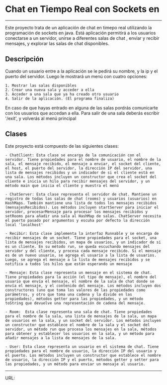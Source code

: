 # Chat en Tiempo Real con Sockets en 
---
Este proyecto trata de un aplicación de chat en timepo real utilizando la programación de sockets en java.
Está aplicación permitirá a los usuarios conectarse a un servidor, unirse a diferentes salas de chat , enviar y recibir mensajes, y explorar las salas de chat disponibles.

## Descripción

Cuando un usuario entre a la aplicación se le pedirá su nombre, y la ip y el puerto del servidor. Luego le mostrará un menú con cuatro opciones:

    1. Mostrar las salas disponibles
    2. Crear una nueva sala y acceder a ella
    3. Acceder a una sala que ya ha creado otro usuario
    4. Salir de la aplicación. (El programa finaliza)

En caso de que hayas entrado en alguna de las salas pordrás comunicarte con los usuarios que accedan a ella. Para salir de una sala deberás escribir '/exit', y volverás al menú principal

## Clases

Este proyecto está compuesto de las siguientes clases:

    - ChatClient: Esta clase se encarga de la comunicación con el servidor. Tiene propiedades para el nombre de usuario, el nombre de la sala, el mensaje recibido, el mensaje a enviar, el socket del cliente, el host, el puerto del servidor, la dirección IP del servidor, una lista de mensajes recibidos y un indicador de si el cliente está en una sala. Los métodos incluyen un constructor que crea el socket del cliente e inicia un hilo para recibir mensajes del servidor, y un método main que inicia el cliente y muestra el menú

    - ChatServer: Esta clase representa el servidor de chat. Mantiene un registro de todas las salas de chat (rooms) y usuarios (usuarios) en HashMaps. También mantiene una lista de todos los mensajes recibidos (mensajesRecibidos). Los métodos incluyen startServer para iniciar el servidor, procesarMensaje para procesar los mensajes recibidos y setRooms para añadir una sala al HashMap de salas. ChatServer necesita el puerto pasado por argumentos y escuha por defecto la dirección local 'localhost'

    - Recibir: Esta clase implementa la interfaz Runnable y se encarga de recibir mensajes de un socket. Tiene propiedades para el socket, una lista de mensajes recibidos, un mapa de usuarios, y un indicador de si es un cliente. En su método run, se queda escuchando mensajes del servidor y del cliente, y procesa cada mensaje recibido. Si el mensaje es de un nuevo usuario, se agrega el usuario a la lista de usuarios. Luego, se agrega el mensaje a la lista de mensajes recibidos y se notifica a todos los hilos que están esperando un mensaje

    - Mensaje: Esta clase representa un mensaje en el sistema de chat. Tiene propiedades para la acción (el tipo de mensaje), el nombre del usuario que envía el mensaje, el nombre de la sala de chat donde se envía el mensaje, y el contenido del mensaje. Los métodos incluyen dos constructores (uno que toma los valores de las propiedades como parámetros, y otro que toma una cadena y la divide en las propiedades), métodos getter para las propiedades, y un método toString que devuelve una representación de cadena del mensaje.

    - Room:  Esta clase representa una sala de chat. Tiene propiedades para el nombre de la sala, una lista de mensajes de la sala, un mapa de usuarios en la sala, y un socket del servidor. Los métodos incluyen un constructor que establece el nombre de la sala y el socket del servidor, un método run que procesa los mensajes en la sala, métodos para obtener y establecer los usuarios en la sala, y un método para añadir mensajes a la lista de mensajes de la sala.

    - User: Esta clase representa un usuario en el sistema de chat. Tiene propiedades para el nombre de usuario, la dirección IP del usuario y el puerto. Los métodos incluyen un constructor que establece el nombre de usuario, la dirección IP y el puerto, métodos getter y setter para las propiedades, y un método para enviar un mensaje al usuario. 

---
URL: 